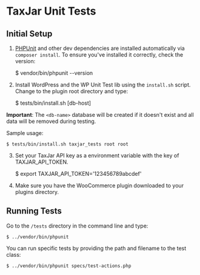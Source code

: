 # TaxJar Unit Tests

## Initial Setup

1) [PHPUnit](http://phpunit.de/) and other dev dependencies are installed automatically via `composer install`. To ensure you've installed it correctly, check the version:

    $ vendor/bin/phpunit --version

2) Install WordPress and the WP Unit Test lib using the `install.sh` script. Change to the plugin root directory and type:

    $ tests/bin/install.sh <db-name> <db-user> <db-password> [db-host]

**Important**: The `<db-name>` database will be created if it doesn't exist and all data will be removed during testing.

Sample usage:

    $ tests/bin/install.sh taxjar_tests root root

3) Set your TaxJar API key as a environment variable with the key of TAXJAR_API_TOKEN.

    $ export TAXJAR_API_TOKEN='123456789abcdef'

4) Make sure you have the WooCommerce plugin downloaded to your plugins directory.

## Running Tests

Go to the `/tests` directory in the command line and type:

    $ ../vendor/bin/phpunit

You can run specific tests by providing the path and filename to the test class:

    $ ../vendor/bin/phpunit specs/test-actions.php

